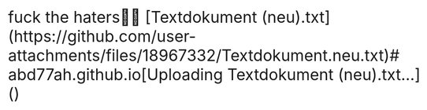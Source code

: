 <!DOCTYPE html>
<html>
<head>
<title>abd.77ah</title>
<style>
body {
  background-color: white;
  display: flex;
  justify-content: center;
  align-items: center;
  height: 100vh;
  margin: 0;
  font-size: 2em; /* Adjust font size as needed */
}
</style>
</head>
<body>
  fuck the haters🖕🖕
</body>
</html>[Textdokument (neu).txt](https://github.com/user-attachments/files/18967332/Textdokument.neu.txt)# abd77ah.github.io[Uploading Textdokument (neu).txt…]()
